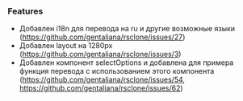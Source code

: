 ### Features

- Добавлен i18n для перевода на ru и другие возможные языки (https://github.com/gentaliana/rsclone/issues/27)
- Добавлен layout на 1280px (https://github.com/gentaliana/rsclone/issues/3)
- Добавлен компонент selectOptions и добавлена для примера функция перевода с использованием этого компонента (https://github.com/gentaliana/rsclone/issues/54, https://github.com/gentaliana/rsclone/issues/62)
